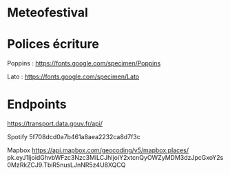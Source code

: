 # Meteofestival

# Polices écriture
Poppins :
https://fonts.google.com/specimen/Poppins

Lato :
https://fonts.google.com/specimen/Lato

# Endpoints

https://transport.data.gouv.fr/api/


Spotify
5f708dcd0a7b461a8aea2232ca8d7f3c

Mapbox
https://api.mapbox.com/geocoding/v5/mapbox.places/
pk.eyJ1IjoidGhvbWFzc3Nzc3MiLCJhIjoiY2xtcnQyOWZyMDM3dzJpcGxoY2s0MzRkZCJ9.TbiR5nusLJnNR5z4U8XQCQ
